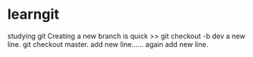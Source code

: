 # learngit
studying git
Creating a new branch is quick >> git checkout -b dev
a new line.
git checkout master.
add new line......
again add new line.
